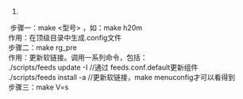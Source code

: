 





1.

​	步骤一：make <型号> ，如：make h20m   
​			作用：在顶级目录中生成.config文件   
​	步骤二：make rg_pre  
​			作用：更新软链接。调用一系列命令，包括：  
​					./scripts/feeds update -I               //通过 feeds.conf.default更新组件  
​					./scripts/feeds install -a               //更新软链接，make menuconfig才可以看得到  
​	步骤三：make V=s